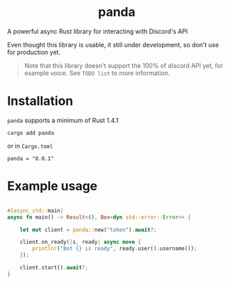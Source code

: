 <h1 align=center>panda</h1>

A powerful async Rust library for interacting with Discord's API

Even thought this library is usable, it still under development, so don't use for production yet.

> Note that this library doesn't support the 100% of discord API yet, for example voice. See `TODO list` to more information.

# Installation

`panda` supports a minimum of Rust 1.4.1

```
cargo add panda
```

or in `Cargo.toml`

```
panda = "0.0.1"
```

# Example usage

```rust

#[async_std::main]
async fn main() -> Result<(), Box<dyn std::error::Error>> {

    let mut client = panda::new("token").await?;

    client.on_ready(|s, ready| async move {
        println!("Bot {} is ready", ready.user().username());
    });

    client.start().await?;
}
```
